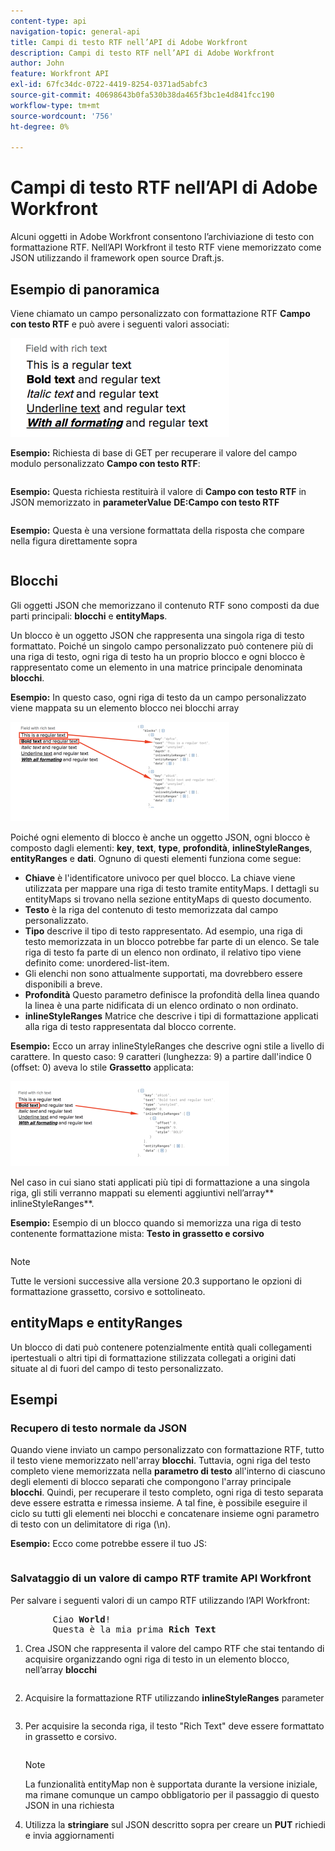 ```yaml
---
content-type: api
navigation-topic: general-api
title: Campi di testo RTF nell’API di Adobe Workfront
description: Campi di testo RTF nell’API di Adobe Workfront
author: John
feature: Workfront API
exl-id: 67fc34dc-0722-4419-8254-0371ad5abfc3
source-git-commit: 40698643b0fa530b38da465f3bc1e4d841fcc190
workflow-type: tm+mt
source-wordcount: '756'
ht-degree: 0%

---
```



# Campi di testo RTF nell’API di Adobe Workfront

Alcuni oggetti in Adobe Workfront consentono l’archiviazione di testo con formattazione RTF. Nell’API Workfront il testo RTF viene memorizzato come JSON utilizzando il framework open source Draft.js.

## Esempio di panoramica

Viene chiamato un campo personalizzato con formattazione RTF **Campo con testo RTF** e può avere i seguenti valori associati:

![](assets/rich-text-example-350x158.png)

**Esempio:** Richiesta di base di GET per recuperare il valore del campo modulo personalizzato **Campo con testo RTF**:

<!-- [Copy](javascript:void(0);) -->
<pre><OBJ Code><OBJ ID><OBJ Code><OBJ ID></pre>

**Esempio:** Questa richiesta restituirà il valore di **Campo con testo RTF** in JSON memorizzato in **parameterValue** **DE:Campo con testo RTF**

<!-- [Copy](javascript:void(0);) -->
<pre></pre>

**Esempio:** Questa è una versione formattata della risposta che compare nella figura direttamente sopra

<!-- [Copy](javascript:void(0);) -->
<pre></pre>

## Blocchi

Gli oggetti JSON che memorizzano il contenuto RTF sono composti da due parti principali: **blocchi** e **entityMaps**.

Un blocco è un oggetto JSON che rappresenta una singola riga di testo formattato. Poiché un singolo campo personalizzato può contenere più di una riga di testo, ogni riga di testo ha un proprio blocco e ogni blocco è rappresentato come un elemento in una matrice principale denominata **blocchi**.

**Esempio:** In questo caso, ogni riga di testo da un campo personalizzato viene mappata su un elemento blocco nei blocchi array

![](assets/copy-of-rich-text-mapping-350x159.png)

Poiché ogni elemento di blocco è anche un oggetto JSON, ogni blocco è composto dagli elementi: **key**, **text**, **type**, **profondità**, **inlineStyleRanges**, **entityRanges** e **dati**. Ognuno di questi elementi funziona come segue:

* **Chiave** è l&#39;identificatore univoco per quel blocco. La chiave viene utilizzata per mappare una riga di testo tramite entityMaps. I dettagli su entityMaps si trovano nella sezione entityMaps di questo documento.
* **Testo** è la riga del contenuto di testo memorizzata dal campo personalizzato.
* **Tipo** descrive il tipo di testo rappresentato. Ad esempio, una riga di testo memorizzata in un blocco potrebbe far parte di un elenco. Se tale riga di testo fa parte di un elenco non ordinato, il relativo tipo viene definito come: unordered-list-item.
* Gli elenchi non sono attualmente supportati, ma dovrebbero essere disponibili a breve.
* **Profondità** Questo parametro definisce la profondità della linea quando la linea è una parte nidificata di un elenco ordinato o non ordinato.
* **inlineStyleRanges** Matrice che descrive i tipi di formattazione applicati alla riga di testo rappresentata dal blocco corrente.

**Esempio:** Ecco un array inlineStyleRanges che descrive ogni stile a livello di carattere. In questo caso: 9 caratteri (lunghezza: 9) a partire dall&#39;indice 0 (offset: 0) aveva lo stile **Grassetto** applicata:

![](assets/copy-of-rich-text-mapping-2-350x136.png)

Nel caso in cui siano stati applicati più tipi di formattazione a una singola riga, gli stili verranno mappati su elementi aggiuntivi nell’array** inlineStyleRanges**.

**Esempio:** Esempio di un blocco quando si memorizza una riga di testo contenente formattazione mista: **Testo in grassetto e corsivo**

<!-- [Copy](javascript:void(0);) -->
<pre></pre>

>[!NOTE]
>
>Tutte le versioni successive alla versione 20.3 supportano le opzioni di formattazione grassetto, corsivo e sottolineato.

## entityMaps e entityRanges

Un blocco di dati può contenere potenzialmente entità quali collegamenti ipertestuali o altri tipi di formattazione stilizzata collegati a origini dati situate al di fuori del campo di testo personalizzato.

## Esempi

### Recupero di testo normale da JSON

Quando viene inviato un campo personalizzato con formattazione RTF, tutto il testo viene memorizzato nell&#39;array **blocchi**. Tuttavia, ogni riga del testo completo viene memorizzata nella **parametro di testo** all&#39;interno di ciascuno degli elementi di blocco separati che compongono l&#39;array principale **blocchi**. Quindi, per recuperare il testo completo, ogni riga di testo separata deve essere estratta e rimessa insieme. A tal fine, è possibile eseguire il ciclo su tutti gli elementi nei blocchi e concatenare insieme ogni parametro di testo con un delimitatore di riga (\n).

**Esempio:** Ecco come potrebbe essere il tuo JS:

<!-- [Copy](javascript:void(0);) -->
<pre></pre>

### Salvataggio di un valore di campo RTF tramite API Workfront

Per salvare i seguenti valori di un campo RTF utilizzando l’API Workfront:
<pre>
		Ciao <strong>World</strong>!
		Questa è la mia prima <strong>Rich Text</strong></pre>

1. Crea JSON che rappresenta il valore del campo RTF che stai tentando di acquisire organizzando ogni riga di testo in un elemento blocco, nell’array **blocchi**

   <!-- [Copy](javascript:void(0);) -->
   <pre></pre>

1. Acquisire la formattazione RTF utilizzando **inlineStyleRanges** parameter

   <!-- [Copy](javascript:void(0);) -->
   <pre></pre>

1. Per acquisire la seconda riga, il testo &quot;Rich Text&quot; deve essere formattato in grassetto e corsivo.

   <!-- [Copy](javascript:void(0);) -->
   <pre></pre>

   >[!NOTE]
   >
   >La funzionalità entityMap non è supportata durante la versione iniziale, ma rimane comunque un campo obbligatorio per il passaggio di questo JSON in una richiesta

1. Utilizza la **stringiare** sul JSON descritto sopra per creare un **PUT** richiedi e invia aggiornamenti

   <!-- [Copy](javascript:void(0);) -->
   <pre><OBJ Code><OBJ ID></pre>
